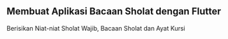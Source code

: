 ## Membuat Aplikasi Bacaan Sholat dengan Flutter
Berisikan Niat-niat Sholat Wajib, Bacaan Sholat dan Ayat Kursi



```

